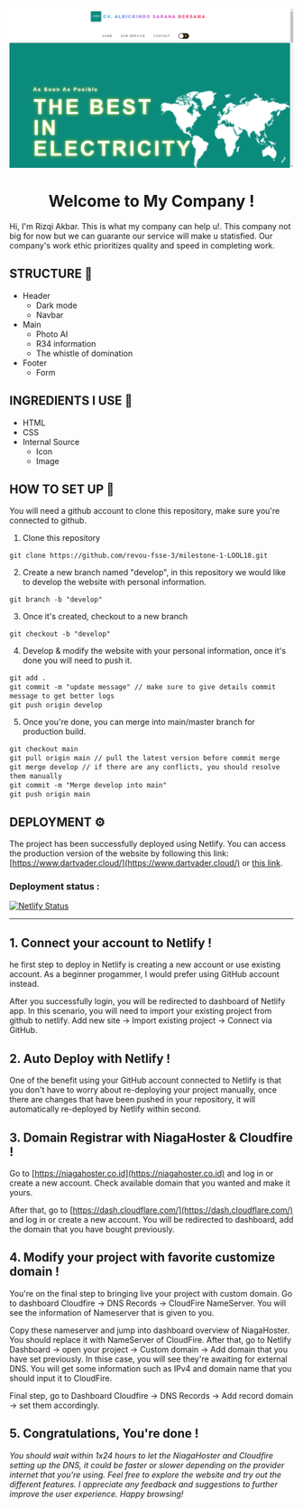 ![Header](./Assets/Image/head%20web.png)

<h1 align="center">Welcome to My Company !</h1>
Hi, I'm Rizqi Akbar. This is what my company can help u!. This company not big for now but we can guarante our service will make u statisfied. Our company's work ethic prioritizes quality and speed in completing work.

## STRUCTURE 📰

- Header
  - Dark mode
  - Navbar
- Main
  - Photo AI
  - R34 information
  - The whistle of domination
- Footer
  - Form

## INGREDIENTS I USE 📜

- HTML
- CSS
- Internal Source
  - Icon
  - Image

## HOW TO SET UP 📰

You will need a github account to clone this repository, make sure you're connected to github.

1. Clone this repository

```
git clone https://github.com/revou-fsse-3/milestone-1-LOOL18.git
```

2. Create a new branch named "develop", in this repository we would like to develop the website with personal information.

```
git branch -b "develop"
```

3. Once it's created, checkout to a new branch

```
git checkout -b "develop"
```

4. Develop & modify the website with your personal information, once it's done you will need to push it.

```
git add .
git commit -m "update message" // make sure to give details commit message to get better logs
git push origin develop
```

5. Once you're done, you can merge into main/master branch for production build.

```
git checkout main
git pull origin main // pull the latest version before commit merge
git merge develop // if there are any conflicts, you should resolve them manually
git commit -m "Merge develop into main"
git push origin main
```

## DEPLOYMENT ⚙️

The project has been successfully deployed using Netlify. You can access the production version of the website by following this link: [https://www.dartvader.cloud/](https://www.dartvader.cloud/) or [this link](https://www.dartvader.cloud/).

### Deployment status :

[![Netlify Status](https://api.netlify.com/api/v1/badges/a9be8e5e-574a-4a65-9886-9920c468567e/deploy-status)](https://app.netlify.com/sites/prismatic-seahorse-8a8d12/deploys)

---

## **1. Connect your account to Netlify !**

he first step to deploy in Netlify is creating a new account or use existing account. As a beginner progammer, I would prefer using GitHub account instead.

After you successfully login, you will be redirected to dashboard of Netlify app. In this scenario, you will need to import your existing project from github to netlify. Add new site -> Import existing project -> Connect via GitHub.

## **2. Auto Deploy with Netlify !**

One of the benefit using your GitHub account connected to Netlify is that you don't have to worry about re-deploying your project manually, once there are changes that have been pushed in your repository, it will automatically re-deployed by Netlify within second.

## **3. Domain Registrar with NiagaHoster & Cloudfire !**

Go to [https://niagahoster.co.id](https://niagahoster.co.id) and log in or create a new account. Check available domain that you wanted and make it yours.

After that, go to [https://dash.cloudflare.com/](https://dash.cloudflare.com/) and log in or create a new account. You will be redirected to dashboard, add the domain that you have bought previously.

## **4. Modify your project with favorite customize domain !**

You're on the final step to bringing live your project with custom domain. Go to dashboard Cloudfire -> DNS Records -> CloudFire NameServer. You will see the information of Nameserver that is given to you.

Copy these nameserver and jump into dashboard overview of NiagaHoster. You should replace it with NameServer of CloudFire. After that, go to Netlify Dashboard -> open your project -> Custom domain -> Add domain that you have set previously. In thise case, you will see they're awaiting for external DNS. You will get some information such as IPv4 and domain name that you should input it to CloudFire.

Final step, go to Dashboard Cloudfire -> DNS Records -> Add record domain -> set them accordingly.

## **5. Congratulations, You're done !**

_You should wait within 1x24 hours to let the NiagaHoster and Cloudfire setting up the DNS, it could be faster or slower depending on the provider internet that you're using.
Feel free to explore the website and try out the different features. I appreciate any feedback and suggestions to further improve the user experience.
Happy browsing!_
